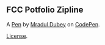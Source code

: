 FCC Potfolio Zipline
--------------------


A [Pen](http://codepen.io/mraduldubey/pen/OMmzYV) by [Mradul Dubey](http://codepen.io/mraduldubey) on [CodePen](http://codepen.io/).

[License](http://codepen.io/mraduldubey/pen/OMmzYV/license).